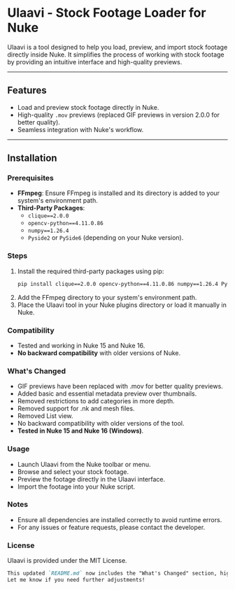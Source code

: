 # Ulaavi - Stock Footage Loader for Nuke

Ulaavi is a tool designed to help you load, preview, and import stock footage directly inside Nuke. It simplifies the process of working with stock footage by providing an intuitive interface and high-quality previews.

---

## Features
- Load and preview stock footage directly in Nuke.
- High-quality `.mov` previews (replaced GIF previews in version 2.0.0 for better quality).
- Seamless integration with Nuke's workflow.

---

## Installation

### Prerequisites
- **FFmpeg**: Ensure FFmpeg is installed and its directory is added to your system's environment path.
- **Third-Party Packages**:
  - `clique==2.0.0`
  - `opencv-python==4.11.0.86`
  - `numpy==1.26.4`
  - `Pyside2` or `PySide6` (depending on your Nuke version).

### Steps
1. Install the required third-party packages using pip:
   ```bash
   pip install clique==2.0.0 opencv-python==4.11.0.86 numpy==1.26.4 Pyside2
   ```
2. Add the FFmpeg directory to your system's environment path.
3. Place the Ulaavi tool in your Nuke plugins directory or load it manually in Nuke.

### Compatibility
* Tested and working in Nuke 15 and Nuke 16.
* <b>No backward compatibility</b> with older versions of Nuke.

### What's Changed
* GIF previews have been replaced with .mov for better quality previews.
* Added basic and essential metadata preview over thumbnails.
* Removed restrictions to add categories in more depth.
* Removed support for .nk and mesh files.
* Removed List view.
* No backward compatibility with older versions of the tool.
* <b>Tested in Nuke 15 and Nuke 16 (Windows)</b>.

### Usage
* Launch Ulaavi from the Nuke toolbar or menu.
* Browse and select your stock footage.
* Preview the footage directly in the Ulaavi interface.
* Import the footage into your Nuke script.

### Notes
* Ensure all dependencies are installed correctly to avoid runtime errors.
* For any issues or feature requests, please contact the developer.

### License
Ulaavi is provided under the MIT License.
```markdown
This updated `README.md` now includes the "What's Changed" section, highlighting the key updates and changes in the latest version of Ulaavi.
Let me know if you need further adjustments!
```

